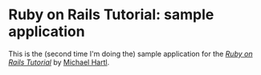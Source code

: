 # Ruby on Rails Tutorial: sample application

This is the (second time I'm doing the) sample application for
the [*Ruby on Rails Tutorial*](http://railstutorial.org/)
by [Michael Hartl](http://michaelhartl.com/).
